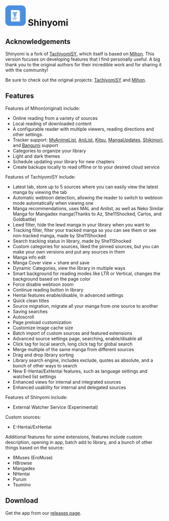 # ![app icon](./.github/readme-images/shinyomi-icon-small.png) Shinyomi

## Acknowledgements
Shinyomi is a fork of [TachiyomiSY](https://github.com/jobobby04/TachiyomiSY), which itself is based on [Mihon](https://github.com/mihonapp/mihon). This version focuses on developing features that I find personally useful. A big thank you to the original authors for their incredible work and for sharing it with the community!


Be sure to check out the original projects: [TachiyomiSY](https://github.com/jobobby04/TachiyomiSY) and [Mihon](https://github.com/mihonapp/mihon).

[//]: # (![screenshots of app]&#40;./.github/readme-images/screens.png&#41;)

## Features

Features of Mihon(original) include:
* Online reading from a variety of sources
* Local reading of downloaded content
* A configurable reader with multiple viewers, reading directions and other settings.
* Tracker support: [MyAnimeList](https://myanimelist.net/), [AniList](https://anilist.co/), [Kitsu](https://kitsu.app/), [MangaUpdates](https://mangaupdates.com), [Shikimori](https://shikimori.one), and [Bangumi](https://bgm.tv/) support
* Categories to organize your library
* Light and dark themes
* Schedule updating your library for new chapters
* Create backups locally to read offline or to your desired cloud service

Features of TachiyomiSY include:
* Latest tab, store up to 5 sources where you can easily view the latest manga by viewing the tab
* Automatic webtoon detection, allowing the reader to switch to webtoon mode automatically when viewing one
* Manga recommendations, uses MAL and Anilist, as well as Neko Similar Manga for Mangadex manga(Thanks to Az, She11Shocked, Carlos, and Goldbattle)
* Lewd filter, hide the lewd manga in your library when you want to
* Tracking filter, filter your tracked manga so you can see them or see non-tracked manga, made by She11Shocked
* Search tracking status in library, made by She11Shocked
* Custom categories for sources, liked the pinned sources, but you can make your own versions and put any sources in them
* Manga info edit
* Manga Cover view + share and save
* Dynamic Categories, view the library in multiple ways
* Smart background for reading modes like LTR or Vertical, changes the background based on the page color
* Force disable webtoon zoom
* Continue reading button in library
* Hentai features enable/disable, in advanced settings
* Quick clean titles
* Source migration, migrate all your manga from one source to another
* Saving searches
* Autoscroll
* Page preload customization
* Customize image cache size
* Batch import of custom sources and featured extensions
* Advanced source settings page, searching, enable/disable all
* Click tag for local search, long click tag for global search
* Merge multiple of the same manga from different sources
* Drag and drop library sorting
* Library search engine, includes exclude, quotes as absolute, and a bunch of other ways to search
* New E-Hentai/ExHentai features, such as language settings and watched list settings
* Enhanced views for internal and integrated sources
* Enhanced usability for internal and delegated sources

Features of Shinyomi include:
* External Watcher Service (Experimental)

Custom sources:
* E-Hentai/ExHentai

Additional features for some extensions, features include custom description, opening in app, batch add to library, and a bunch of other things based on the source:
* 8Muses (EroMuse)
* HBrowse
* Mangadex
* NHentai
* Puruin
* Tsumino

## Download

Get the app from our [releases page](https://github.com/achmadss/Shinyomi/releases/latest).

[//]: # (Comment the rest of the readme)
[//]: # ()
[//]: # (If you want to try new features before they get to the stable release, you can download the preview version [here]&#40;https://github.com/jobobby04/tachiyomisypreview/releases&#41;.)

[//]: # ()
[//]: # (## Translation)

[//]: # (Feel free to translate the project on [Weblate]&#40;https://hosted.weblate.org/projects/mihon/tachiyomisy/&#41;)

[//]: # (<details><summary>Translation Progress</summary>)
[//]: # (<a href="https://hosted.weblate.org/engage/mihon/">)
[//]: # (<img src="https://hosted.weblate.org/widgets/mihon/-/tachiyomisy/multi-auto.svg" alt="Translation status" />)
[//]: # (</a>)
[//]: # (</details>)

[//]: # (## Issues, Feature Requests and Contributing)

[//]: # (Please make sure to read the full guidelines. Your issue may be closed without warning if you do not.)

[//]: # (<details><summary>Issues</summary>)

[//]: # (1. **Before reporting a new issue, take a look at the [FAQ]&#40;https://mihon.app/docs/faq/general&#41;, the [changelog]&#40;https://github.com/jobobby04/tachiyomisy/releases&#41; and the already opened [issues]&#40;https://github.com/jobobby04/tachiyomisy/issues&#41;.**)
[//]: # (2. If you are unsure, ask here: [![Discord]&#40;https://img.shields.io/discord/1195734228319617024.svg&#41;]&#40;https://discord.gg/mihon&#41;)
[//]: # (</details>)

[//]: # (<details><summary>Bugs</summary>)

[//]: # (* Include version &#40;More → About → Version&#41;)
[//]: # (* If not latest, try updating, it may have already been solved)
[//]: # (* Preview version is equal to the number of commits as seen on the main page)
[//]: # (* Include steps to reproduce &#40;if not obvious from description&#41;)
[//]: # (* Include screenshot &#40;if needed&#41;)
[//]: # (* If it could be device-dependent, try reproducing on another device &#40;if possible&#41;)
[//]: # (* Don't group unrelated requests into one issue)

[//]: # (Use the [issue forms]&#40;https://github.com/jobobby04/TachiyomiSY/issues/new/choose&#41; to submit a bug.)
[//]: # (</details>)

[//]: # (<details><summary>Feature Requests</summary>)

[//]: # (* Write a detailed issue, explaining what it should do or how. Avoid writing just "like X app does")
[//]: # (* Include screenshot &#40;if needed&#41;)

[//]: # (Source requests are not accepted.)
[//]: # (</details>)

[//]: # (<details><summary>Contributing</summary>)

[//]: # (See [CONTRIBUTING.md]&#40;./CONTRIBUTING.md&#41;.)
[//]: # (</details>)

[//]: # (<details><summary>Code of Conduct</summary>)

[//]: # (See [CODE_OF_CONDUCT.md]&#40;./CODE_OF_CONDUCT.md&#41;.)
[//]: # (</details>)

[//]: # (## FAQ)

[//]: # ([See our website.]&#40;https://mihon.app/&#41;)
[//]: # (You can also reach out to us on [Discord]&#40;https://discord.gg/mihon&#41;.)
